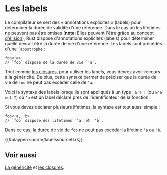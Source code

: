 # Les labels

Le compilateur se sert des « annotations explicites » (labels) pour déterminer la durée de validité d'une référence. Dans le cas où les lifetimes ne peuvent pas être omises (**note**: Elles peuvent l'être grâce au concept [d'élision](../chapitre13/elision.html)), Rust dispose d'annotations explicites (labels) pour déterminer quelle devrait être la durée de vie d'une référence. Les labels sont précédés d'une `‘apostrophe` :

```rust,ignore
foo<'a>
// `foo` dispose de la durée de vie `'a`.
```

Tout comme [les closures](../chapitre8/anontypes.html), pour utiliser les labels, vous devrez avoir recours à la généricité. De plus, cette syntaxe permet de préciser que la durée de vie de `foo` ne peut pas excéder celle de `‘a`.

Voici la syntaxe des labels lorsqu'ils sont appliqués à un type : `&'a T` (ou `&‘a mut T`) où `‘a` est un label déclaré près de l'identificateur de la fonction.

Si vous devez déclarer plusieurs lifetimes, la syntaxe est tout aussi simple :

```rust,ignore
foo<'a, 'b>
// `foo` dispose des lifetimes `'a` et `'b`.
```

Dans ce cas, la durée de vie de `foo` ne peut pas excéder la lifetime `‘a` ou `‘b`.

{{#playpen source/labelssource0.rs}}

## Voir aussi

[La généricité](../chapitre12/genericite.html) et [les closures](../chapitre8/anontypes.html).
